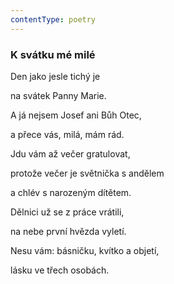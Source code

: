 ```yaml
---
contentType: poetry
---
```


<section>

### K svátku mé milé

Den jako jesle tichý je

na svátek Panny Marie.

A já nejsem Josef ani Bůh Otec,

a přece vás, milá, mám rád.

Jdu vám až večer gratulovat,

protože večer je světnička s andělem

a chlév s narozeným dítětem.

Dělnici už se z práce vrátili,

na nebe první hvězda vyletí.

Nesu vám: básničku, kvítko a objetí,

lásku ve třech osobách.

</section>
